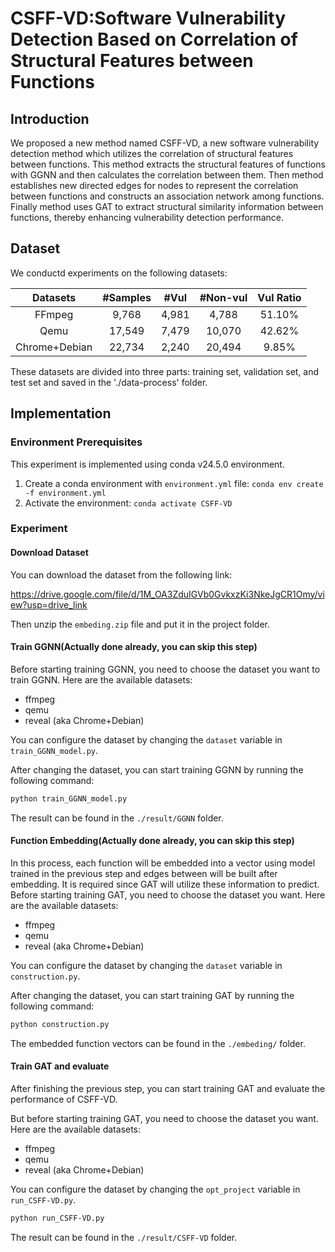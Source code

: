 # CSFF-VD:Software Vulnerability Detection Based on Correlation of Structural Features between Functions

## Introduction

We proposed a new method named CSFF-VD, a new software vulnerability detection method which utilizes the correlation of structural features between functions. This method extracts the structural features of functions with GGNN and then calculates the correlation between them. Then method establishes new directed edges for nodes to represent the correlation between functions and constructs an association network among functions. Finally method uses GAT to extract structural similarity information between functions, thereby enhancing vulnerability detection performance.


## Dataset 

We conductd experiments on the following datasets:

|   Datasets    | #Samples | #Vul  | #Non-vul | Vul Ratio |
| :-----------: | :------: | :---: | :------: | :-------: |
|    FFmpeg     |  9,768   | 4,981 |  4,788   |  51.10%   |
|     Qemu      |  17,549  | 7,479 |  10,070  |  42.62%   |
| Chrome+Debian |  22,734  | 2,240 |  20,494  |   9.85%   |

These datasets are divided into three parts: training set, validation set, and test set and saved in the './data-process' folder.

## Implementation

### Environment Prerequisites

This experiment is implemented using conda v24.5.0 environment.

1. Create a conda environment with `environment.yml` file: `conda env create -f environment.yml`
2. Activate the environment: `conda activate CSFF-VD`
 
### Experiment

#### Download Dataset 

You can download the dataset from the following link:

https://drive.google.com/file/d/1M_OA3ZduIGVb0GvkxzKi3NkeJgCR1Omy/view?usp=drive_link

Then unzip the `embeding.zip` file and put it in the project folder.

#### Train GGNN(Actually done already, you can skip this step)
Before starting training GGNN, you need to choose the dataset you want to train GGNN. Here are the available datasets:

- ffmpeg
- qemu
- reveal (aka Chrome+Debian)

You can configure the dataset by changing the `dataset` variable in `train_GGNN_model.py`.

After changing the dataset, you can start training GGNN by running the following command:

```bash
python train_GGNN_model.py
```

The result can be found in the `./result/GGNN` folder.

#### Function Embedding(Actually done already, you can skip this step)

In this process, each function will be embedded into a vector using model trained in the previous step and edges between will be built after embedding. It is required since GAT will utilize these information to predict. Before starting training GAT, you need to choose the dataset you want. Here are the available datasets:

- ffmpeg
- qemu
- reveal (aka Chrome+Debian)

You can configure the dataset by changing the `dataset` variable in `construction.py`.

After changing the dataset, you can start training GAT by running the following command:

```bash
python construction.py
```

The embedded function vectors can be found in the `./embeding/` folder.

#### Train GAT and evaluate

After finishing the previous step, you can start training GAT and evaluate the performance of CSFF-VD.

But before starting training GAT, you need to choose the dataset you want. Here are the available datasets:
- ffmpeg
- qemu
- reveal (aka Chrome+Debian)

You can configure the dataset by changing the `opt_project` variable in `run_CSFF-VD.py`.

```bash
python run_CSFF-VD.py
```

The result can be found in the `./result/CSFF-VD` folder.
